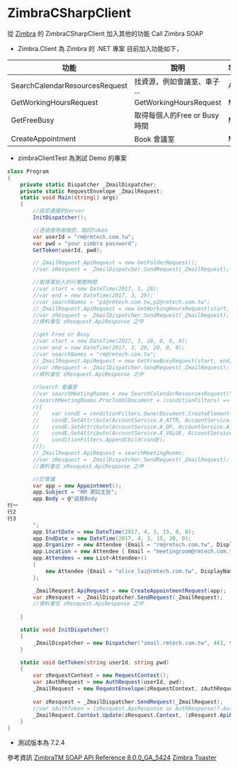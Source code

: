 # ZimbraCSharpClient

從 [Zimbra](https://sourceforge.net/p/zimbra/code/HEAD/tree/)  的 ZimbraCSharpClient 加入其他的功能 Call Zimbra SOAP

- Zimbra.Client 為 Zimbra 的 .NET 專案
目前加入功能如下，

| 功能 | 說明 | Services |
| ------ | ------ | ------ |
| SearchCalendarResourcesRequest | 找資源，例如會議室、車子 ... | Account |
| GetWorkingHoursRequest | GetWorkingHoursRequest | Mail |
| GetFreeBusy | 取得每個人的Free or Busy 時間 | Mail |
| CreateAppointment | Book 會議室 | Mail |
 
- zimbraClientTest 為測試 Demo 的專案

```C#
class Program
{
	private static Dispatcher _ZmailDispatcher;
	private static RequestEnvelope _ZmailRequest;
	static void Main(string[] args)
	{
		//設定連接的Server
		InitDispatcher();

		//透過使用者帳密，取回Token
		var userId = "rm@rmtech.com.tw";
		var pwd = "your zimbra password";
		GetToken(userId, pwd);

		//_ZmailRequest.ApiRequest = new GetFolderRequest();
		//var zResquest = _ZmailDispatcher.SendRequest(_ZmailRequest);

		//取得某些人的行事歷時間
		//var start = new DateTime(2017, 3, 28);
		//var end = new DateTime(2017, 3, 29);
		//var searchNames = "p1@rmtech.com.tw,p2@rmtech.com.tw";
		//_ZmailRequest.ApiRequest = new GetWorkingHoursRequest(start, end, searchNames);
		//var zResquest = _ZmailDispatcher.SendRequest(_ZmailRequest);
		//資料會在 zResquest.ApiResponse 之中

		//get Free or Busy
		//var start = new DateTime(2017, 3, 28, 8, 0, 0);
		//var end = new DateTime(2017, 3, 29, 20, 0, 0);
		//var searchNames = "rm@rmtech.com.tw";
		//_ZmailRequest.ApiRequest = new GetFreeBusyRequest(start, end, searchNames);
		//var zResquest = _ZmailDispatcher.SendRequest(_ZmailRequest);
		//資料會在 zResquest.ApiResponse 之中
		
		//Search 會議室
		//var searchMeetingRooms = new SearchCalendarResourcesRequest("email,fullName");
		//searchMeetingRooms.ProcToXmlDocument = (conditionFilters) =>
		//{
		//    var condE = conditionFilters.OwnerDocument.CreateElement(AccountService.E_COND, AccountService.NAMESPACE_URI);
		//    condE.SetAttribute(AccountService.A_ATTR, AccountService.V_ATTR_TYPE);
		//    condE.SetAttribute(AccountService.A_OP, AccountService.A_OP_TYPE);
		//    condE.SetAttribute(AccountService.A_VALUE, AccountService.V_LOCATION);
		//    conditionFilters.AppendChild(condE);
		//};
		//_ZmailRequest.ApiRequest = searchMeetingRooms;
		//var zResquest = _ZmailDispatcher.SendRequest(_ZmailRequest);
		//資料會在 zResquest.ApiResponse 之中

		//訂會議
		var app = new Appointment();
		app.Subject = "RM 測試主旨";
		app.Body = @"這是Body
行一
行2
行3
		";
		app.StartDate = new DateTime(2017, 4, 3, 15, 0, 0);
		app.EndDate = new DateTime(2017, 4, 3, 15, 30, 0);
		app.Organizer = new Attendee {Email = "rm@rmtech.com.tw", DisplayName = "Rainmaker Ho"};
		app.Location = new Attendee { Email = "meetingroom@rmtech.com.tw", DisplayName = "舞蝶館" };
		app.Attendees = new List<Attendee>()
		{
			new Attendee {Email = "alice_lai@rmtech.com.tw", DisplayName = "Alice Lai"}
		};

		_ZmailRequest.ApiRequest = new CreateAppointmentRequest(app);
		var zResquest = _ZmailDispatcher.SendRequest(_ZmailRequest);
		//資料會在 zResquest.ApiResponse 之中
		
	}

	static void InitDispatcher()
	{
		_ZmailDispatcher = new Dispatcher("zmail.rmtech.com.tw", 443, true, true);
	}

	static void GetToken(string userId, string pwd)
	{
		var zRequestContext = new RequestContext();
		var zAuthRequest = new AuthRequest(userId, pwd);
		_ZmailRequest = new RequestEnvelope(zRequestContext, zAuthRequest);
		 
		var zResquest = _ZmailDispatcher.SendRequest(_ZmailRequest);
		//var zAuthToken = (zResquest.ApiResponse as AuthResponse)?.AuthToken;
		_ZmailRequest.Context.Update(zResquest.Context, (zResquest.ApiResponse as AuthResponse));
	}
}
```

* 測試版本為 7.2.4

參考資訊
[ZimbraTM SOAP API Reference 8.0.0_GA_5424](https://files.zimbra.com/docs/soap_api/8.0/soapapi-zimbra-doc/api-reference/overview-summary.html)
[Zimbra Toaster](https://sourceforge.net/projects/zimbratoaster/files/Windows/)
